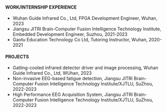 
####  WORK/INTERNSHIP EXPERIENCE

- Wuhan Guide Infrared Co., Ltd, FPGA Development Engineer, Wuhan, 2023
- Jiangsu JITRI Brain-Computer Fusion Intelligence Technology Institute, Embedded Development Engineer, Suzhou, 2021-2023
- Gaotu Education Technology Co Ltd, Tutoring Instructor, Wuhan, 2020-2021



####  PROJECTS
- Gatling-cooled infrared detector driver and image processing, Wuhan Guide Infrared Co., Ltd, WUhan, 2023
- Non-invasive EEG-based fatigue detection, Jiangsu JITRI Brain-Computer Fusion Intelligence Technology Institute/XJTLU, SuZhou, 2022-2023
- High Performance EEG Acquisition System, Jiangsu JITRI Brain-Computer Fusion Intelligence Technology Institute/XJTLU, SuZhou, 2022-2023


